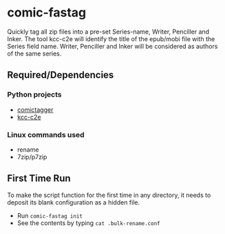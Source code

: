 # comic-fastag
Quickly tag all zip files into a pre-set Series-name, Writer, Penciller and Inker. The tool kcc-c2e will identify the title of the epub/mobi file with the Series field name. Writer, Penciller and Inker will be considered as authors of the same series. 

## Required/Dependencies
### Python projects
- [comictagger](https://github.com/comictagger/comictagger)
- [kcc-c2e](https://github.com/ciromattia/kcc)
### Linux commands used
- rename
- 7zip/p7zip

## First Time Run
To make the script function for the first time in any directory, it needs to deposit its blank configuration as a hidden file.
- Run `comic-fastag init`
- See the contents by typing `cat .bulk-rename.conf`
